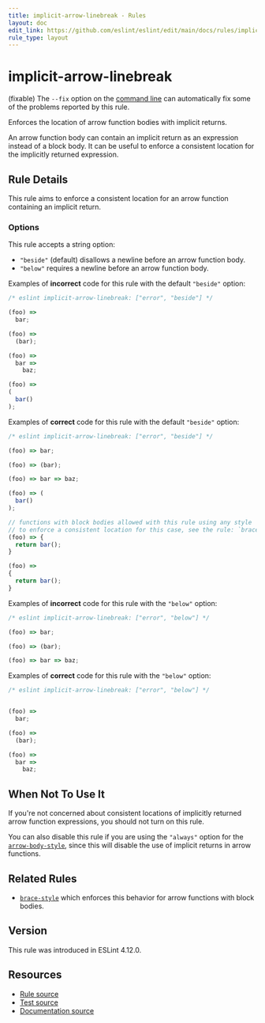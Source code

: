 ```yaml
---
title: implicit-arrow-linebreak - Rules
layout: doc
edit_link: https://github.com/eslint/eslint/edit/main/docs/rules/implicit-arrow-linebreak.md
rule_type: layout
---
```

<!-- Note: No pull requests accepted for this file. See README.md in the root directory for details. -->

# implicit-arrow-linebreak

(fixable) The `--fix` option on the [command line](../user-guide/command-line-interface#fixing-problems) can automatically fix some of the problems reported by this rule.

Enforces the location of arrow function bodies with implicit returns.

An arrow function body can contain an implicit return as an expression instead of a block body. It can be useful to enforce a consistent location for the implicitly returned expression.

## Rule Details

This rule aims to enforce a consistent location for an arrow function containing an implicit return.

### Options

This rule accepts a string option:

* `"beside"` (default) disallows a newline before an arrow function body.
* `"below"` requires a newline before an arrow function body.

Examples of **incorrect** code for this rule with the default `"beside"` option:

```js
/* eslint implicit-arrow-linebreak: ["error", "beside"] */

(foo) =>
  bar;

(foo) =>
  (bar);

(foo) =>
  bar =>
    baz;

(foo) =>
(
  bar()
);
```

Examples of **correct** code for this rule with the default `"beside"` option:

```js
/* eslint implicit-arrow-linebreak: ["error", "beside"] */

(foo) => bar;

(foo) => (bar);

(foo) => bar => baz;

(foo) => (
  bar()
);

// functions with block bodies allowed with this rule using any style
// to enforce a consistent location for this case, see the rule: `brace-style`
(foo) => {
  return bar();
}

(foo) =>
{
  return bar();
}
```

Examples of **incorrect** code for this rule with the `"below"` option:

```js
/* eslint implicit-arrow-linebreak: ["error", "below"] */

(foo) => bar;

(foo) => (bar);

(foo) => bar => baz;
```

Examples of **correct** code for this rule with the `"below"` option:

```js
/* eslint implicit-arrow-linebreak: ["error", "below"] */


(foo) =>
  bar;

(foo) =>
  (bar);

(foo) =>
  bar =>
    baz;
```

## When Not To Use It

If you're not concerned about consistent locations of implicitly returned arrow function expressions, you should not turn on this rule.

You can also disable this rule if you are using the `"always"` option for the [`arrow-body-style`](arrow-body-style), since this will disable the use of implicit returns in arrow functions.

## Related Rules

* [`brace-style`](brace-style) which enforces this behavior for arrow functions with block bodies.

## Version

This rule was introduced in ESLint 4.12.0.

## Resources

* [Rule source](https://github.com/eslint/eslint/tree/HEAD/lib/rules/implicit-arrow-linebreak.js)
* [Test source](https://github.com/eslint/eslint/tree/HEAD/tests/lib/rules/implicit-arrow-linebreak.js)
* [Documentation source](https://github.com/eslint/eslint/tree/HEAD/docs/rules/implicit-arrow-linebreak.md)
